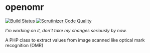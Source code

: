 # openomr

[![Build Status](https://travis-ci.org/henricavalcante/openomr.svg?branch=master)](https://travis-ci.org/henricavalcante/openomr)
[![Scrutinizer Code Quality](https://scrutinizer-ci.com/g/henricavalcante/openomr/badges/quality-score.png?b=master)](https://scrutinizer-ci.com/g/henricavalcante/openomr/?branch=master)

*I'm working on it, don't take my changes seriously by now.*

A PHP class to extract values from image scanned like optical mark recognition (OMR)
